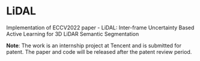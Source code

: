 # LiDAL
Implementation of ECCV2022 paper - LiDAL: Inter-frame Uncertainty Based Active Learning for 3D LiDAR Semantic Segmentation

**Note**: The work is an internship project at Tencent and is submitted for patent. The paper and code will be released after the patent review period.

